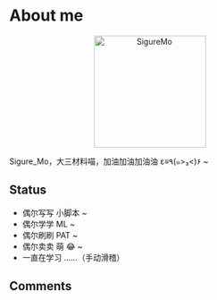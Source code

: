 # About me

<p align="center"><a href="https://github.com/SigureMo" target="_blank" rel="noopener noreferrer"><img :src="$withBase('/sigure_mo.png')" alt="SigureMo" height=200 width=200></a></p>
<p align="center">
  <a href="https://github.com/SigureMo" class="zi zi_tmGithub"></a>
  <a href="mailto:sigure_mo@163.com" class="zi zi_envelope"></a>
  <a href="tencent://AddContact/?fromId=45&fromSubId=1&subcmd=all&uin=240377379&website=www.oicqzone.com" class="zi zi_tmQq"></a>
</p>

Sigure_Mo，大三材料喵，加油加油加油油 ε≡٩(๑>₃<)۶ ~

## Status

-  偶尔写写 <i class="zi zi_tmPython"></i> 小脚本 ~
-  偶尔学学 ML ~
-  偶尔刷刷 PAT ~
-  偶尔卖卖 萌 :joy: ~
-  一直在学习 ……（手动滑稽）

## Comments

<Valine></Valine>

<link rel="stylesheet" href="https://ico.z01.com/zico.min.css">

